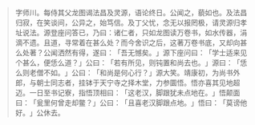 > 字师川。每侍其父龙图谒法昌及灵源，语论终日。公闻之，藐如也。及法昌归寂，在笑谈间，公异之，始笃信。及丁父忧，念无以报罔极，请灵源归孝址说法。源登座问答已，乃曰：诸仁者，只如龙图读万卷书，如水传器，涓滴不遗。且道，寻常着在甚么处？而今舍识之后，这著万卷书底，又却向甚么处著？公闻洒然有得，遂曰：​「吾无憾矣。​」源下座问曰：​「学士适来见个甚么，便恁么道？​」公曰：​「若有所见，则钝置和尚去也。​」源曰：​「恁么则老僧不如。​」公曰：​「和尚是何心行？​」源大笑。靖康初，为尚书外郎，与朝士同志者，挂钵于天宁寺之择木堂，力参圜悟。悟亦喜其见地超迈。一日至书记寮，指悟顶相曰：​「这老汉，脚跟犹未点地在。​」悟颠面曰：​「瓮里何曾走却鳖？​」公曰：​「且喜老汉脚跟点地。​」悟曰：​「莫谤他好。​」公休去。


